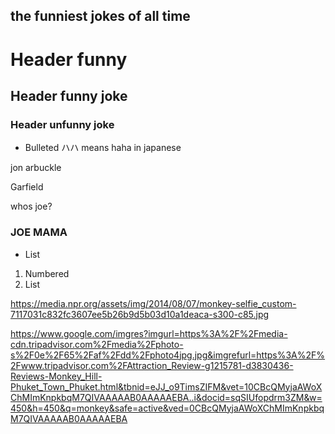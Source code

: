 ## the funniest jokes of all time



# Header funny 
## Header funny joke
### Header unfunny joke

- Bulleted ハハ means haha in japanese


jon arbuckle


Garfield


whos joe?


### JOE MAMA

- List

1. Numbered
2. List



https://media.npr.org/assets/img/2014/08/07/monkey-selfie_custom-7117031c832fc3607ee5b26b9d5b03d10a1deaca-s300-c85.jpg


https://www.google.com/imgres?imgurl=https%3A%2F%2Fmedia-cdn.tripadvisor.com%2Fmedia%2Fphoto-s%2F0e%2F65%2Faf%2Fdd%2Fphoto4jpg.jpg&imgrefurl=https%3A%2F%2Fwww.tripadvisor.com%2FAttraction_Review-g1215781-d3830436-Reviews-Monkey_Hill-Phuket_Town_Phuket.html&tbnid=eJJ_o9TimsZIFM&vet=10CBcQMyjaAWoXChMImKnpkbqM7QIVAAAAAB0AAAAAEBA..i&docid=sqSIUfopdrm3ZM&w=450&h=450&q=monkey&safe=active&ved=0CBcQMyjaAWoXChMImKnpkbqM7QIVAAAAAB0AAAAAEBA
